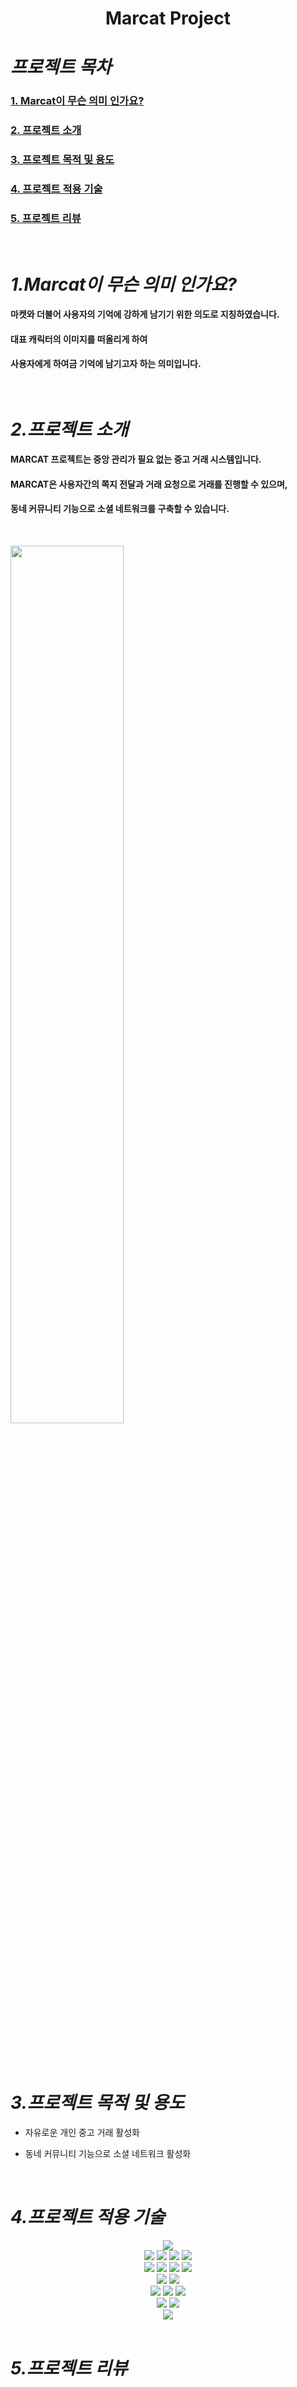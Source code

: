 <div align=center><h1> Marcat Project </h1></div>

# _프로젝트 목차_ <br>
 ### [1. Marcat이 무슨 의미 인가요?](#1.Marcat이-무슨-의미-인가요?) 
 ### [2. 프로젝트 소개](#2.프로젝트-소개) 
 ### [3. 프로젝트 목적 및 용도](#3.프로젝트-목적-및-용도)
 ### [4. 프로젝트 적용 기술](#4.프로젝트-적용-기술) 
 ### [5. 프로젝트 리뷰](#5.프로젝트-리뷰)


<br>

# _1.Marcat이 무슨 의미 인가요?_ 

#### 마켓와 더불어 사용자의 기억에 강하게 남기기 위한 의도로 지칭하였습니다.  

#### 대표 캐릭터의 이미지를 떠올리게 하여 

#### 사용자에게 하여금 기억에 남기고자 하는 의미입니다. <br><br><br>

# _2.프로젝트 소개_

#### MARCAT 프로젝트는 중앙 관리가 필요 없는 중고 거래 시스템입니다.

#### MARCAT은 사용자간의 쪽지 전달과 거래 요청으로 거래를 진행할 수 있으며,

#### 동네 커뮤니티 기능으로 소셜 네트워크를 구축할 수 있습니다.

<br>
<p align="left">
<img src="https://user-images.githubusercontent.com/84261433/198948899-dc907b2c-3993-4d29-a8dd-c894e942de1a.png" width="60%" height="60%">
</p>

#

<br><br><br>

# _3.프로젝트 목적 및 용도_
 
 * 자유로운 개인 중고 거래 활성화 <br>

 * 동네 커뮤니티 기능으로 소셜 네트워크 활성화 <br>
 

<br>

# _4.프로젝트 적용 기술_

<div align=center> 
  <img src="https://img.shields.io/badge/maven-C71A36?style=for-the-badge&logo=apachemaven&logoColor=white"> 

  <br>
  
  <img src="https://img.shields.io/badge/Java-007396?style=for-the-badge&logo=java&logoColor=white"> 
  <img src="https://img.shields.io/badge/Jsp-6DB33F?style=for-the-badge&logo=jsp&logoColor=white"> 
  <img src="https://img.shields.io/badge/Spring-6DB33F?style=for-the-badge&logo=spring&logoColor=white"> 
  <img src="https://img.shields.io/badge/Spring Security- 6DB33F?style=for-the-badge&logo=springSecurity&logoColor=white"> 
 
  <br>
  
  <img src="https://img.shields.io/badge/HTML-E34F26?style=for-the-badge&logo=html5&logoColor=white"> 
  <img src="https://img.shields.io/badge/CSS-1572B6?style=for-the-badge&logo=css3&logoColor=white"> 
  <img src="https://img.shields.io/badge/JavasSript-F7DF1E?style=for-the-badge&logo=javascript&logoColor=black"> 
  <img src="https://img.shields.io/badge/Jquery-0769AD?style=for-the-badge&logo=jquery&logoColor=white">

  <br>
  
  <img src="https://img.shields.io/badge/Oracle-F80000?style=for-the-badge&logo=oracle&logoColor=white"> 
  <img src="https://img.shields.io/badge/Oracle Cloud-F80000?style=for-the-badge&logo=oracle&logoColor=white"> 
  <br>
  
  <img src="https://img.shields.io/badge/AWS-232F3E?style=for-the-badge&logo=amazonaws&logoColor=white"> 
  <img src="https://img.shields.io/badge/EC2-FF9900?style=for-the-badge&logo=amazonec2&logoColor=white"> 
  <img src="https://img.shields.io/badge/S3-569A31?style=for-the-badge&logo=amazons3&logoColor=white"> 
  
  <br>
  
  <img src="https://img.shields.io/badge/github-181717?style=for-the-badge&logo=github&logoColor=white">
  <img src="https://img.shields.io/badge/git-F05032?style=for-the-badge&logo=git&logoColor=white">
 
  <br>
  
  <img src="https://img.shields.io/badge/kakao login-FFCD00?style=for-the-badge&logo=kakao&logoColor=white"> 
 
  <br>
</div>

<br>

# _5.프로젝트 리뷰_



